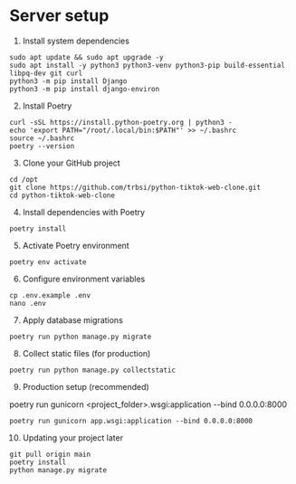 # Server setup

1. Install system dependencies

```
sudo apt update && sudo apt upgrade -y
sudo apt install -y python3 python3-venv python3-pip build-essential libpq-dev git curl
python3 -m pip install Django
python3 -m pip install django-environ
```

2. Install Poetry

```
curl -sSL https://install.python-poetry.org | python3 -
echo 'export PATH="/root/.local/bin:$PATH"' >> ~/.bashrc
source ~/.bashrc
poetry --version
```

3. Clone your GitHub project

```
cd /opt
git clone https://github.com/trbsi/python-tiktok-web-clone.git
cd python-tiktok-web-clone
```

4. Install dependencies with Poetry

```
poetry install
```

5. Activate Poetry environment

```
poetry env activate
```

6. Configure environment variables

```
cp .env.example .env
nano .env
```

7. Apply database migrations

```
poetry run python manage.py migrate
```

8. Collect static files (for production)

```
poetry run python manage.py collectstatic
```

9. Production setup (recommended)

poetry run gunicorn <project_folder>.wsgi:application --bind 0.0.0.0:8000

```
poetry run gunicorn app.wsgi:application --bind 0.0.0.0:8000
```

10. Updating your project later

```
git pull origin main
poetry install
python manage.py migrate
```